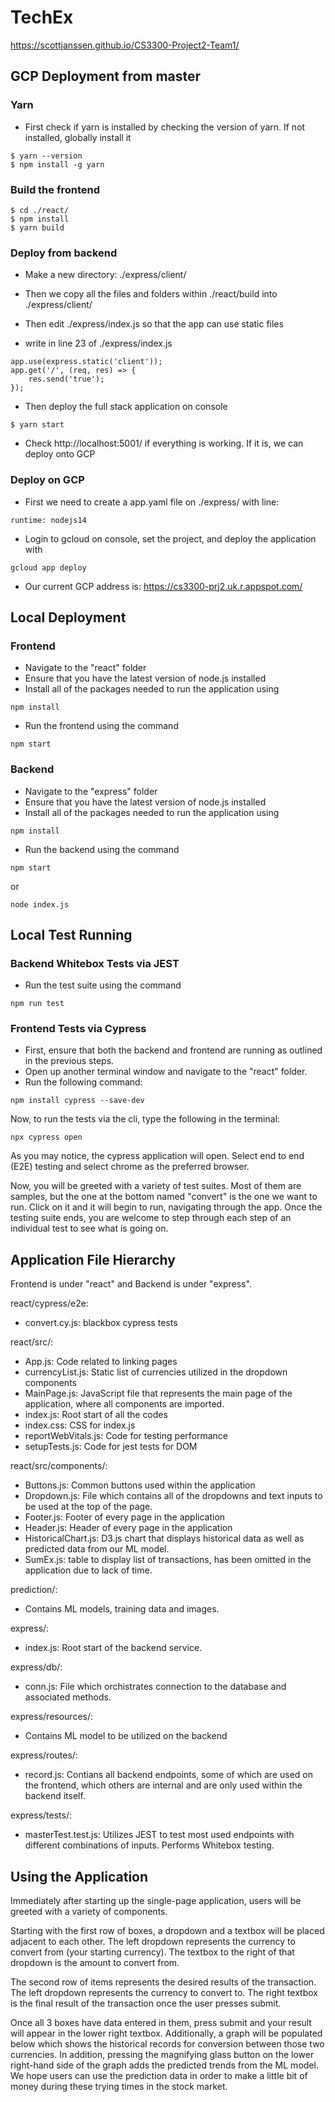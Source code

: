 # TechEx

https://scottjanssen.github.io/CS3300-Project2-Team1/

## GCP Deployment from master

### Yarn

- First check if yarn is installed by checking the version of yarn. If not installed, globally install it

```
$ yarn --version
$ npm install -g yarn
```

### Build the frontend

```
$ cd ./react/
$ npm install
$ yarn build
```

### Deploy from backend

- Make a new directory: ./express/client/

- Then we copy all the files and folders within ./react/build into ./express/client/

- Then edit ./express/index.js so that the app can use static files

- write in line 23 of ./express/index.js
```
app.use(express.static('client'));
app.get('/', (req, res) => {
    res.send('true');
});
```

- Then deploy the full stack application on console

```
$ yarn start
```

- Check http://localhost:5001/ if everything is working. If it is, we can deploy onto GCP

### Deploy on GCP

- First we need to create a app.yaml file on ./express/ with line:

```
runtime: nodejs14
```
- Login to gcloud on console, set the project, and deploy the application with

```
gcloud app deploy
```
- Our current GCP address is: https://cs3300-prj2.uk.r.appspot.com/

## Local Deployment

### Frontend

* Navigate to the "react" folder
* Ensure that you have the latest version of node.js installed
* Install all of the packages needed to run the application using
```
npm install
```
* Run the frontend using the command
```
npm start
```

### Backend

* Navigate to the "express" folder
* Ensure that you have the latest version of node.js installed
* Install all of the packages needed to run the application using
```
npm install
```
* Run the backend using the command
```
npm start
```
or 
```
node index.js
```

## Local Test Running

### Backend Whitebox Tests via JEST

* Run the test suite using the command
```
npm run test
```

### Frontend Tests via Cypress

* First, ensure that both the backend and frontend are running as outlined in the previous steps.
* Open up another terminal window and navigate to the "react" folder.
* Run the following command:
```
npm install cypress --save-dev
```
Now, to run the tests via the cli, type the following in the terminal:
```
npx cypress open
```

As you may notice, the cypress application will open. Select end to end (E2E) testing and select chrome as the preferred browser.

Now, you will be greeted with a variety of test suites. Most of them are samples, but the one at the bottom named "convert" is the one we want to run. Click on it and it will begin to run, navigating through the app. Once the testing suite ends, you are welcome to step through each step of an individual test to see what is going on.

## Application File Hierarchy

Frontend is under "react" and Backend is under "express".

react/cypress/e2e:
* convert.cy.js: blackbox cypress tests

react/src/:
* App.js: Code related to linking pages
* currencyList.js: Static list of currencies utilized in the dropdown components
* MainPage.js: JavaScript file that represents the main page of the application, where all components are imported.
* index.js: Root start of all the codes
* index.css: CSS for index.js
* reportWebVitals.js: Code for testing performance
* setupTests.js: Code for jest tests for DOM

react/src/components/:
* Buttons.js: Common buttons used within the application
* Dropdown.js: File which contains all of the dropdowns and text inputs to be used at the top of the page.
* Footer.js: Footer of every page in the application
* Header.js: Header of every page in the application
* HistoricalChart.js: D3.js chart that displays historical data as well as predicted data from our ML model. 
* SumEx.js: table to display list of transactions, has been omitted in the application due to lack of time.

prediction/:
* Contains ML models, training data and images.

express/:
* index.js: Root start of the backend service.

express/db/:
* conn.js: File which orchistrates connection to the database and associated methods.

express/resources/:
* Contains ML model to be utilized on the backend

express/routes/:
* record.js: Contians all backend endpoints, some of which are used on the frontend, which others are internal and are only used within the backend itself.

express/tests/:
* masterTest.test.js: Utilizes JEST to test most used endpoints with different combinations of inputs. Performs Whitebox testing.

## Using the Application

Immediately after starting up the single-page application, users will be greeted with a variety of components. 

Starting with the first row of boxes, a dropdown and a textbox will be placed adjacent to each other. The left dropdown represents the currency to convert from (your starting currency). The textbox to the right of that dropdown is the amount to convert from.

The second row of items represents the desired results of the transaction. The left dropdown represents the currency to convert to. The right textbox is the final result of the transaction once the user presses submit. 

Once all 3 boxes have data entered in them, press submit and your result will appear in the lower right textbox. Additionally, a graph will be populated below which shows the historical records for conversion between those two currencies. In addition, pressing the magnifying glass button on the lower right-hand side of the graph adds the predicted trends from the ML model. We hope users can use the prediction data in order to make a little bit of money during these trying times in the stock market. 
